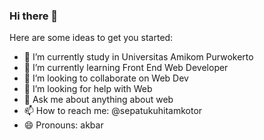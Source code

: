 ### Hi there 👋

Here are some ideas to get you started:

- 🔭 I’m currently study in Universitas Amikom Purwokerto
- 🌱 I’m currently learning Front End Web Developer
- 👯 I’m looking to collaborate on Web Dev
- 🤔 I’m looking for help with Web
- 💬 Ask me about anything about web
- 📫 How to reach me: @sepatukuhitamkotor
- 😄 Pronouns: akbar 

